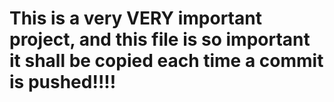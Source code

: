# This is a very VERY important project, and this file is so important it shall be copied each time a commit is pushed!!!!
